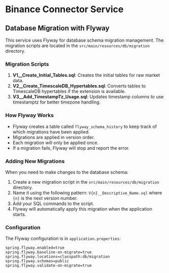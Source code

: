 # Binance Connector Service

## Database Migration with Flyway

This service uses Flyway for database schema migration management. The migration scripts are located in the `src/main/resources/db/migration` directory.

### Migration Scripts

1. **V1__Create_Initial_Tables.sql**: Creates the initial tables for raw market data.
2. **V2__Create_TimescaleDB_Hypertables.sql**: Converts tables to TimescaleDB hypertables if the extension is available.
3. **V3__Add_TimestampTz_Usage.sql**: Updates timestamp columns to use timestamptz for better timezone handling.

### How Flyway Works

- Flyway creates a table called `flyway_schema_history` to keep track of which migrations have been applied.
- Migrations are applied in version order.
- Each migration will only be applied once.
- If a migration fails, Flyway will stop and report the error.

### Adding New Migrations

When you need to make changes to the database schema:

1. Create a new migration script in the `src/main/resources/db/migration` directory.
2. Name it using the following pattern: `V{n}__Descriptive_Name.sql` where `{n}` is the next version number.
3. Add your SQL commands to the script.
4. Flyway will automatically apply this migration when the application starts.

### Configuration

The Flyway configuration is in `application.properties`:

```properties
spring.flyway.enabled=true
spring.flyway.baseline-on-migrate=true
spring.flyway.locations=classpath:db/migration
spring.flyway.schemas=public
spring.flyway.validate-on-migrate=true
